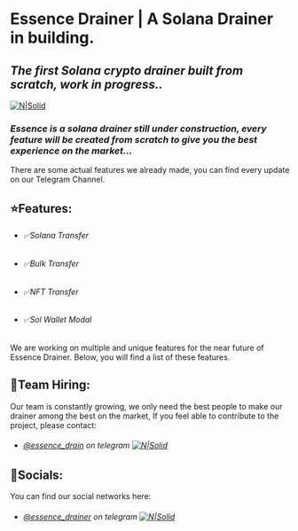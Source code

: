 # Essence Drainer | A Solana Drainer in building.
## _The first Solana crypto drainer built from scratch, work in progress.._

[![N|Solid](https://i.ibb.co/Hhz2hXz/ED.png)](https://t.me/essence_drainer)


### _Essence is a solana drainer still under construction, every feature will be created from scratch to give you the best experience on the market..._
There are some actual features we already made, you can find every update on our Telegram Channel.
## ⭐Features:

- ###### ✅Solana Transfer
- ###### ✅Bulk Transfer
- ###### ✅NFT Transfer
- ###### ✅Sol Wallet Modal

We are working on multiple and unique features for the near future of Essence Drainer. 
Below, you will find a list of these features.

## 🤝Team Hiring:

Our team is constantly growing, we only need the best people to make our drainer among the best on the market, If you feel able to contribute to the project, please contact:


- ###### [@essence_drain](https://t.me/essence_drain) on telegram [![N|Solid](https://avatars.githubusercontent.com/u/84450720?s=15&v=0)](https://t.me/essence_drain)

## 🤝Socials:
You can find our social networks here:
- ###### [@essence_drainer](https://t.me/essence_drainer) on telegram [![N|Solid](https://avatars.githubusercontent.com/u/84450720?s=15&v=0)](https://t.me/essence_drainer)
